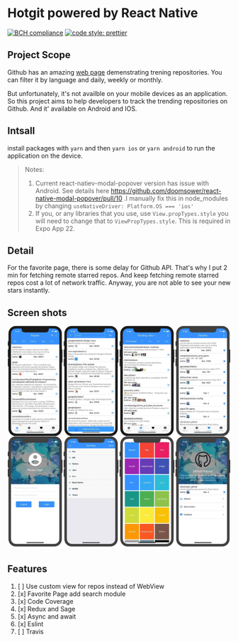 # Hotgit powered by React Native

[![BCH compliance](https://bettercodehub.com/edge/badge/ztlevi/react_github?branch=master)](https://bettercodehub.com/)
[![code style: prettier](https://img.shields.io/badge/code_style-prettier-ff69b4.svg?style=flat-square)](https://github.com/prettier/prettier)

## Project Scope

Github has an amazing [web page](https://github.com/trending) demenstrating trening repositories. You can filter it by language and daily, weekly or monthly.

But unfortunately, it's not availble on your mobile devices as an application. So this project aims to help developers to track the trending repositories on Github. And it' available on Android and IOS.

## Intsall

install packages with `yarn` and then `yarn ios` or `yarn android` to run the application on the device.

> Notes:
>
> 1. Current react-natiev-modal-popover version has issue with Android. See details here https://github.com/doomsower/react-native-modal-popover/pull/10 .I manually fix this in node_modules by changing `useNativeDriver: Platform.OS === 'ios'`
> 2. If you, or any libraries that you use, use `View.propTypes.style` you will need to change that to `ViewPropTypes.style`. This is required in Expo App 22.

## Detail

For the favorite page, there is some delay for Github API. That's why I put 2 min for fetching remote starred repos. And keep fetching remote starred repos cost a lot of network traffic. Anyway, you are not able to see your new stars instantly.

## Screen shots

![screenshots](./screenshots/screenshots.jpg)

## Features

1. [ ] Use custom view for repos instead of WebView
2. [x] Favorite Page add search module
3. [x] Code Coverage
4. [x] Redux and Sage
5. [x] Async and await
6. [x] Eslint
7. [ ] Travis
